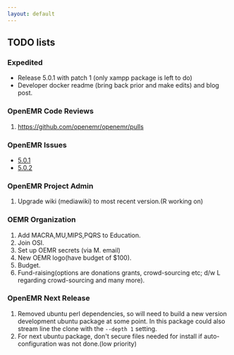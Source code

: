 ```yaml
---
layout: default
---
```

## TODO lists

### Expedited
* Release 5.0.1 with patch 1 (only xampp package is left to do)
* Developer docker readme (bring back prior and make edits) and blog post.

### OpenEMR Code Reviews
1. https://github.com/openemr/openemr/pulls

### OpenEMR Issues
* [5.0.1](https://github.com/openemr/openemr/milestone/2)
* [5.0.2](https://github.com/openemr/openemr/milestone/4)

### OpenEMR Project Admin
1. Upgrade wiki (mediawiki) to most recent version.(R working on)

### OEMR Organization
1. Add MACRA,MU,MIPS,PQRS to Education.
1. Join OSI.
1. Set up OEMR secrets (via M. email)
1. New OEMR logo(have budget of $100).
1. Budget.
1. Fund-raising(options are donations grants, crowd-sourcing etc; d/w L regarding crowd-sourcing and many more).

### OpenEMR Next Release
1. Removed ubuntu perl dependencies, so will need to build a new version development ubuntu package at some point. In this package could also stream line the clone with the `--depth 1` setting.
1. For next ubuntu package, don't secure files needed for install if auto-configuration was not done.(low priority)
